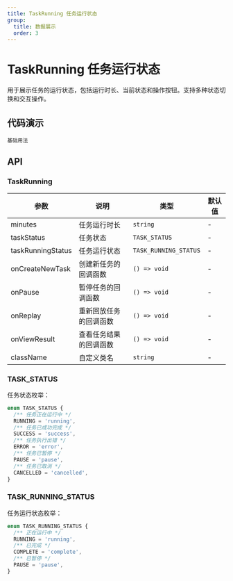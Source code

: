 ```yaml
---
title: TaskRunning 任务运行状态
group:
  title: 数据展示
  order: 3
---
```


# TaskRunning 任务运行状态

用于展示任务的运行状态，包括运行时长、当前状态和操作按钮。支持多种状态切换和交互操作。

## 代码演示

<code src="../demos/task-running.tsx">基础用法</code>

## API

### TaskRunning

| 参数              | 说明                   | 类型                  | 默认值 |
| ----------------- | ---------------------- | --------------------- | ------ |
| minutes           | 任务运行时长           | `string`              | -      |
| taskStatus        | 任务状态               | `TASK_STATUS`         | -      |
| taskRunningStatus | 任务运行状态           | `TASK_RUNNING_STATUS` | -      |
| onCreateNewTask   | 创建新任务的回调函数   | `() => void`          | -      |
| onPause           | 暂停任务的回调函数     | `() => void`          | -      |
| onReplay          | 重新回放任务的回调函数 | `() => void`          | -      |
| onViewResult      | 查看任务结果的回调函数 | `() => void`          | -      |
| className         | 自定义类名             | `string`              | -      |

### TASK_STATUS

任务状态枚举：

```typescript
enum TASK_STATUS {
  /** 任务正在运行中 */
  RUNNING = 'running',
  /** 任务已成功完成 */
  SUCCESS = 'success',
  /** 任务执行出错 */
  ERROR = 'error',
  /** 任务已暂停 */
  PAUSE = 'pause',
  /** 任务已取消 */
  CANCELLED = 'cancelled',
}
```

### TASK_RUNNING_STATUS

任务运行状态枚举：

```typescript
enum TASK_RUNNING_STATUS {
  /** 正在运行中 */
  RUNNING = 'running',
  /** 已完成 */
  COMPLETE = 'complete',
  /** 已暂停 */
  PAUSE = 'pause',
}
```
